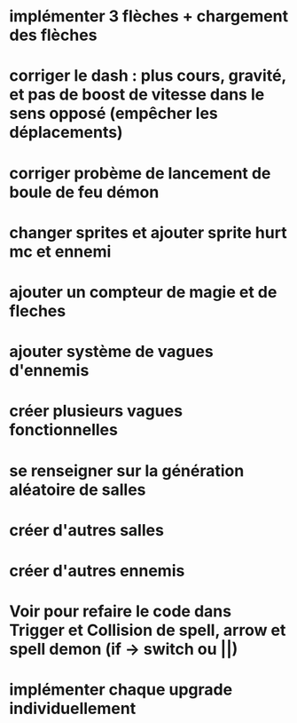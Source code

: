 # implémenter 3 flèches + chargement des flèches
# corriger le dash : plus cours, gravité, et pas de boost de vitesse dans le sens opposé (empêcher les déplacements)
# corriger probème de lancement de boule de feu démon

# changer sprites et ajouter sprite hurt mc et ennemi

# ajouter un compteur de magie et de fleches

# ajouter système de vagues d'ennemis
# créer plusieurs vagues fonctionnelles

# se renseigner sur la génération aléatoire de salles
# créer d'autres salles
# créer d'autres ennemis

# Voir pour refaire le code dans Trigger et Collision de spell, arrow et spell demon (if -> switch ou ||)

# implémenter chaque upgrade individuellement